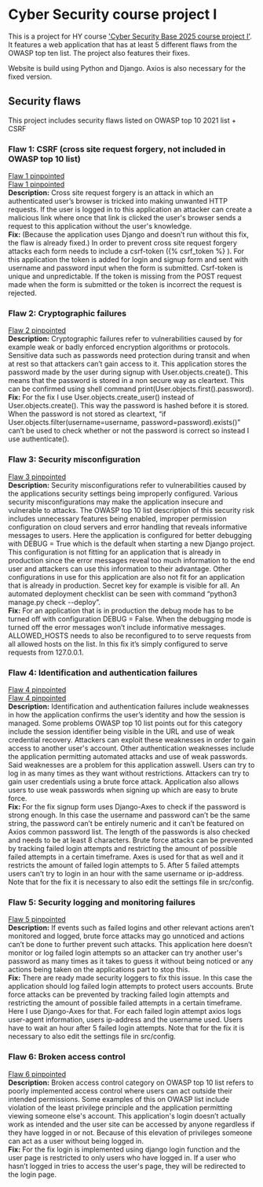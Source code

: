 # Cyber Security course project I
This is a project for HY course ['Cyber Security Base 2025 course project I'](https://cybersecuritybase.mooc.fi/module-3.1). It features a web application that has at least 5 different flaws from the OWASP top ten list. The project also features their fixes.


Website is build using Python and Django. Axios is also necessary for the fixed version.

## Security flaws
This project includes security flaws listed on OWASP top 10 2021 list + CSRF

### Flaw 1: CSRF (cross site request forgery, not included in OWASP top 10 list)
[Flaw 1 pinpointed](https://github.com/evas3/CyberSecurity_project1/blob/main/src/pages/templates/pages/login.html#L11) \
[Flaw 1 pinpointed](https://github.com/evas3/CyberSecurity_project1/blob/main/src/pages/templates/pages/signup.html#L10) \
**Description:** Cross site request forgery is an attack in which an authenticated user’s browser is tricked into making unwanted HTTP requests. If the user is logged in to this application an attacker can create a malicious link where once that link is clicked the user's browser sends a request to this application without the user's knowledge. \
**Fix:** (Because the application uses Django and doesn’t run without this fix, the flaw is already fixed.) In order to prevent cross site request forgery attacks each form needs to include a csrf-token ({% csrf_token %} ). For this application the token is added for login and signup form and sent with username and password input when the form is submitted. Csrf-token is unique and unpredictable. If the token is missing from the POST request made when the form is submitted or the token is incorrect the request is rejected. 

### Flaw 2: Cryptographic failures
[Flaw 2 pinpointed](https://github.com/evas3/CyberSecurity_project1/blob/main/src/pages/views.py#L57-L60)\
**Description:** Cryptographic failures refer to vulnerabilities caused by for example weak or badly enforced encryption algorithms or protocols. Sensitive data such as passwords need protection during transit and when at rest so that attackers can’t gain access to it. This application stores the password made by the user during signup with User.objects.create(). This means that the password is stored in a non secure way as cleartext. This can be confirmed using shell command print(User.objects.first().password).\
**Fix:** For the fix I use User.objects.create_user() instead of User.objects.create(). This way the password is hashed before it is stored. When the password is not stored as cleartext, “if User.objects.filter(username=username, password=password).exists()” can’t be used to check whether or not the password is correct so instead I use authenticate().

### Flaw 3: Security misconfiguration
[Flaw 3 pinpointed](https://github.com/evas3/CyberSecurity_project1/blob/main/src/config/settings.py#L26-L27)\
**Description:** Security misconfigurations refer to vulnerabilities caused by the applications security settings being improperly configured. Various security misconfigurations may make the application insecure and vulnerable to attacks. The OWASP top 10 list description of this security risk includes unnecessary features being enabled, improper permission configuration on cloud servers and error handling that reveals informative messages to users. Here the application is configured for better debugging with DEBUG = True which is the default when starting a new Django project. This configuration is not fitting for an application that is already in production since the error messages reveal too much information to the end user and attackers can use this information to their advantage. Other configurations in use for this application are also not fit for an application that is already in production. Secret key for example is visible for all. An automated deployment checklist can be seen with command “python3 manage.py check --deploy”.\
**Fix:** For an application that is in production the debug mode has to be turned off with configuration DEBUG = False. When the debugging mode is turned off the error messages won’t include informative messages. ALLOWED_HOSTS needs to also be reconfigured to to serve requests from all allowed hosts on the list. In this fix it’s simply configured to serve requests from 127.0.0.1.

### Flaw 4: Identification and authentication failures
[Flaw 4 pinpointed](https://github.com/evas3/CyberSecurity_project1/blob/main/src/pages/views.py#L54-L60)\
[Flaw 4 pinpointed](https://github.com/evas3/CyberSecurity_project1/blob/main/src/pages/views.py#L25-L26)\
**Description:** Identification and authentication failures include weaknesses in how the application confirms the user’s identity and how the session is managed. Some problems OWASP top 10 list points out for this category include the session identifier being visible in the URL and use of weak credential recovery. Attackers can exploit these weaknesses in order to gain access to another user's account. Other authentication weaknesses include the application permitting automated attacks and use of weak passwords. Said weaknesses are a problem for this application asswell. Users can try to log in as many times as they want without restrictions. Attackers can try to gain user credentials using a brute force attack. Application also allows users to use weak passwords when signing up which are easy to brute force.\
**Fix:** For the fix signup form uses Django-Axes to check if the password is strong enough. In this case the username and password can’t be the same string, the password can’t be entirely numeric and it can’t be featured on Axios common password list. The length of the passwords is also checked and needs to be at least 8 characters. Brute force attacks can be prevented by tracking failed login attempts and restricting the amount of possible failed attempts in a certain timeframe. Axes is used for that as well and it restricts the amount of failed login attempts to 5. After 5 failed attempts users can’t try to login in an hour with the same username or ip-address. Note that for the fix it is necessary to also edit the settings file in src/config.

### Flaw 5: Security logging and monitoring failures
[Flaw 5 pinpointed](https://github.com/evas3/CyberSecurity_project1/blob/main/src/pages/views.py#L25-L26)\
**Description:** If events such as failed logins and other relevant actions aren’t monitored and logged, brute force attacks may go unnoticed and actions can’t be done to further prevent such attacks. This application here doesn’t monitor or log failed login attempts so an attacker can try another user's password as many times as it takes to guess it without being noticed or any actions being taken on the applications part to stop this.\
**Fix:** There are ready made security loggers to fix this issue. In this case the application should log failed login attempts to protect users accounts. Brute force attacks can be prevented by tracking failed login attempts and restricting the amount of possible failed attempts in a certain timeframe. Here I use Django-Axes for that. For each failed login attempt axios logs user-agent information, users ip-address and the username used. Users have to wait an hour after 5 failed login attempts. Note that for the fix it is necessary to also edit the settings file in src/config.


### Flaw 6: Broken access control
[Flaw 6 pinpointed](https://github.com/evas3/CyberSecurity_project1/blob/main/src/pages/views.py#L80-L81)\
**Description:** Broken access control category on OWASP top 10 list refers to poorly implemented access control where users can act outside their intended permissions. Some examples of this on OWASP list include violation of the least privilege principle and the application permitting viewing someone else's account. This application's login doesn’t actually work as intended and the user site can be accessed by anyone regardless if they have logged in or not. Because of this elevation of privileges someone can act as a user without being logged in.\
**Fix:** For the fix login is implemented using django login function and the user page is restricted to only users who have logged in. If a user who hasn’t logged in tries to access the user's page, they will be redirected to the login page.
